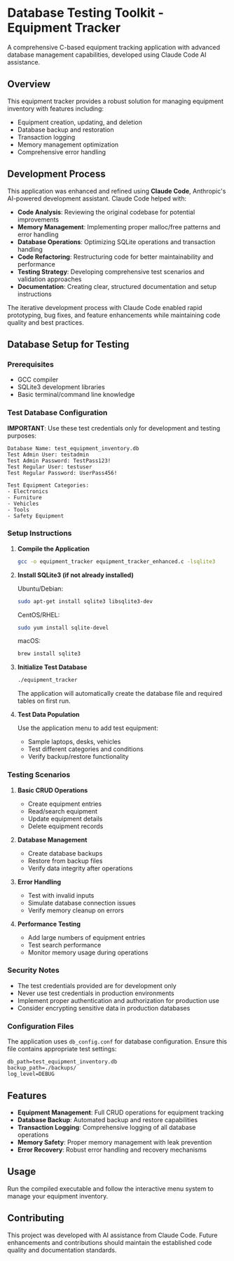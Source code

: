 # Database Testing Toolkit - Equipment Tracker

A comprehensive C-based equipment tracking application with advanced database management capabilities, developed using Claude Code AI assistance.

## Overview

This equipment tracker provides a robust solution for managing equipment inventory with features including:
- Equipment creation, updating, and deletion
- Database backup and restoration
- Transaction logging
- Memory management optimization
- Comprehensive error handling

## Development Process

This application was enhanced and refined using **Claude Code**, Anthropic's AI-powered development assistant. Claude Code helped with:

- **Code Analysis**: Reviewing the original codebase for potential improvements
- **Memory Management**: Implementing proper malloc/free patterns and error handling
- **Database Operations**: Optimizing SQLite operations and transaction handling
- **Code Refactoring**: Restructuring code for better maintainability and performance
- **Testing Strategy**: Developing comprehensive test scenarios and validation approaches
- **Documentation**: Creating clear, structured documentation and setup instructions

The iterative development process with Claude Code enabled rapid prototyping, bug fixes, and feature enhancements while maintaining code quality and best practices.

## Database Setup for Testing

### Prerequisites
- GCC compiler
- SQLite3 development libraries
- Basic terminal/command line knowledge

### Test Database Configuration

**IMPORTANT**: Use these test credentials only for development and testing purposes:

```
Database Name: test_equipment_inventory.db
Test Admin User: testadmin
Test Admin Password: TestPass123!
Test Regular User: testuser
Test Regular Password: UserPass456!

Test Equipment Categories:
- Electronics
- Furniture  
- Vehicles
- Tools
- Safety Equipment
```

### Setup Instructions

1. **Compile the Application**
   ```bash
   gcc -o equipment_tracker equipment_tracker_enhanced.c -lsqlite3
   ```

2. **Install SQLite3 (if not already installed)**
   
   Ubuntu/Debian:
   ```bash
   sudo apt-get install sqlite3 libsqlite3-dev
   ```
   
   CentOS/RHEL:
   ```bash
   sudo yum install sqlite-devel
   ```
   
   macOS:
   ```bash
   brew install sqlite3
   ```

3. **Initialize Test Database**
   ```bash
   ./equipment_tracker
   ```
   
   The application will automatically create the database file and required tables on first run.

4. **Test Data Population**
   
   Use the application menu to add test equipment:
   - Sample laptops, desks, vehicles
   - Test different categories and conditions
   - Verify backup/restore functionality

### Testing Scenarios

1. **Basic CRUD Operations**
   - Create equipment entries
   - Read/search equipment
   - Update equipment details
   - Delete equipment records

2. **Database Management**
   - Create database backups
   - Restore from backup files
   - Verify data integrity after operations

3. **Error Handling**
   - Test with invalid inputs
   - Simulate database connection issues
   - Verify memory cleanup on errors

4. **Performance Testing**
   - Add large numbers of equipment entries
   - Test search performance
   - Monitor memory usage during operations

### Security Notes

- The test credentials provided are for development only
- Never use test credentials in production environments
- Implement proper authentication and authorization for production use
- Consider encrypting sensitive data in production databases

### Configuration Files

The application uses `db_config.conf` for database configuration. Ensure this file contains appropriate test settings:

```
db_path=test_equipment_inventory.db
backup_path=./backups/
log_level=DEBUG
```

## Features

- **Equipment Management**: Full CRUD operations for equipment tracking
- **Database Backup**: Automated backup and restore capabilities  
- **Transaction Logging**: Comprehensive logging of all database operations
- **Memory Safety**: Proper memory management with leak prevention
- **Error Recovery**: Robust error handling and recovery mechanisms

## Usage

Run the compiled executable and follow the interactive menu system to manage your equipment inventory.

## Contributing

This project was developed with AI assistance from Claude Code. Future enhancements and contributions should maintain the established code quality and documentation standards.